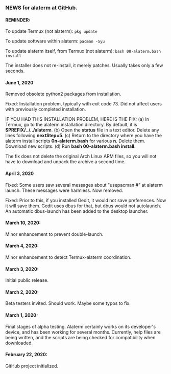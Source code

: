 ### NEWS for alaterm at GitHub.

#### REMINDER:

To update Termux (not alaterm):  `pkg update`

To update software within alaterm:  `pacman -Syu`

To update alaterm itself, from Termux (not alaterm): `bash 00-alaterm.bash install`

The installer does not re-install, it merely patches. Usually takes only a few seconds.

#### June 1, 2020

Removed obsolete python2 packages from installation.

Fixed: Installation problem, typically with exit code 73.
Did not affect users with previously completed installation.

IF YOU HAD THIS INSTALLATION PROBLEM, HERE IS THE FIX:
(a) In Termux, go to the alaterm installation directory. By default, it is **$PREFIX/../../alaterm**.
(b) Open the **status** file in a text editor. Delete any lines following **nextStep=5**.
(c) Return to the directory where you have the alaterm install scripts **0n-alaterm.bash** for various **n**.
Delete them. Download new scripts.
(d) Run **bash 00-alaterm.bash install**.

The fix does not delete the original Arch Linux ARM files, so
you will not have to download and unpack the archive a second time.

#### April 3, 2020

Fixed: Some users saw several messages about "usepacman #" at alaterm launch.
These messages were harmless. Now removed.

Fixed: Prior to this, if you installed Gedit, it would not save preferences.
Now it will save them. Gedit uses dbus for that, but dbus would not autolaunch.
An automatic dbus-launch has been added to the desktop launcher. 

#### March 10, 2020:

Minor enhancement to prevent double-launch.

#### March 4, 2020:
Minor enhancement to detect Termux-alaterm coordination.

#### March 3, 2020:
Initial public release.

#### March 2, 2020:
Beta testers invited. Should work. Maybe some typos to fix.

#### March 1, 2020:
Final stages of alpha testing. Alaterm certainly works on its developer's device,
and has been working for several months. Currently, help files are being written,
and the scripts are being checked for compatibility when downloaded.

#### February 22, 2020:
GitHub project initialized.
